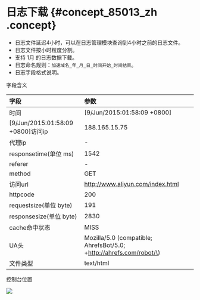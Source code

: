 # 日志下载 {#concept_85013_zh .concept}

-   日志文件延迟4小时，可以在日志管理模块查询到4小时之前的日志文件。
-   日志文件按小时粒度分割。
-   支持 1月 的日志数据下载。
-   日志命名规则：`加速域名_年_月_日_时间开始_时间结束`。
-   日志字段格式说明。

字段含义

|字段|参数|
|:-|:-|
|时间|\[9/Jun/2015:01:58:09 +0800\]|
|\[9/Jun/2015:01:58:09 +0800\]访问ip|188.165.15.75|
|代理ip|-|
|responsetime\(单位 ms\)|1542|
|referer|-|
|method|GET|
|访问url|http://www.aliyun.com/index.html|
|httpcode|200|
|requestsize\(单位 byte\)|191|
|responsesize\(单位 byte\)|2830|
|cache命中状态|MISS|
|UA头|Mozilla/5.0 \(compatible; AhrefsBot/5.0; +http://ahrefs.com/robot/\)|
|文件类型|text/html|

控制台位置

![](http://static-aliyun-doc.oss-cn-hangzhou.aliyuncs.com/assets/img/20724/154269589221707_zh-CN.png)


